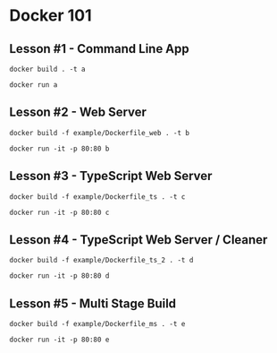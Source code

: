 # Docker 101

## Lesson #1 - Command Line App
```
docker build . -t a
```

```
docker run a
```

## Lesson #2 - Web Server
```
docker build -f example/Dockerfile_web . -t b
```

```
docker run -it -p 80:80 b
```

## Lesson #3 - TypeScript Web Server
```
docker build -f example/Dockerfile_ts . -t c
```

```
docker run -it -p 80:80 c
```

## Lesson #4 - TypeScript Web Server / Cleaner
```
docker build -f example/Dockerfile_ts_2 . -t d
```

```
docker run -it -p 80:80 d
```

## Lesson #5 - Multi Stage Build
```
docker build -f example/Dockerfile_ms . -t e
```

```
docker run -it -p 80:80 e
```
